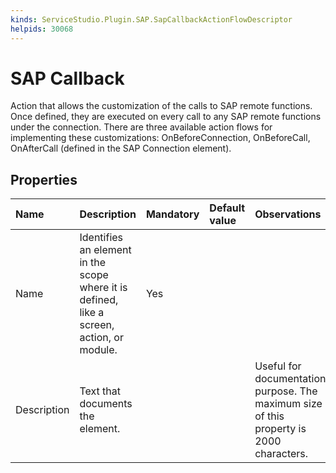 ```yaml
---
kinds: ServiceStudio.Plugin.SAP.SapCallbackActionFlowDescriptor
helpids: 30068
---
```


# SAP Callback

Action that allows the customization of the calls to SAP remote functions. Once defined, they are executed on every call to any SAP remote functions under the connection. There are three available action flows for implementing these customizations: OnBeforeConnection, OnBeforeCall, OnAfterCall \(defined in the SAP Connection element\).

## Properties

| Name | Description | Mandatory | Default value | Observations |
| :--- | :--- | :--- | :--- | :--- |
| Name | Identifies an element in the scope where it is defined, like a screen, action, or module. | Yes |  |  |
| Description | Text that documents the element. |  |  | Useful for documentation purpose. The maximum size of this property is 2000 characters. |

